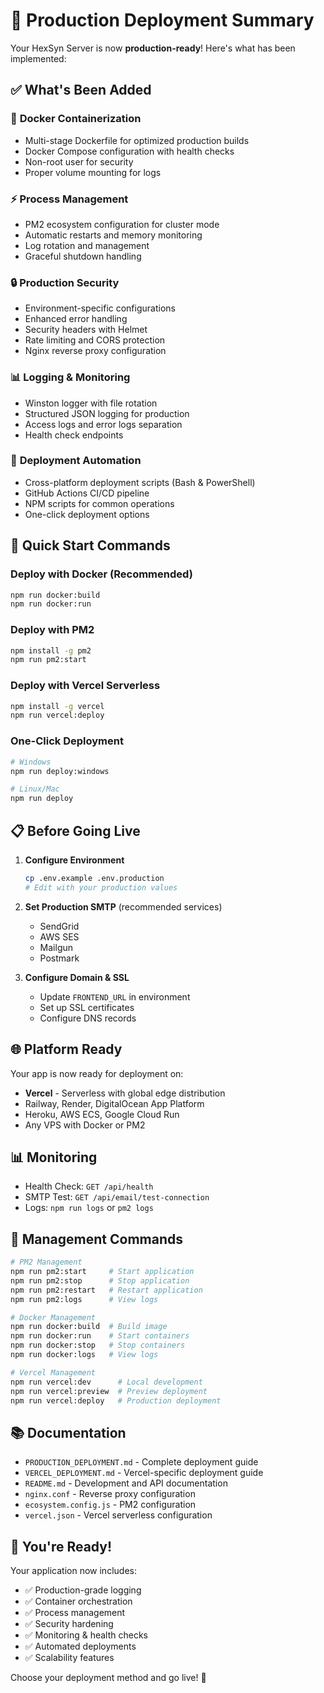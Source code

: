 # 🚀 Production Deployment Summary

Your HexSyn Server is now **production-ready**! Here's what has been implemented:

## ✅ What's Been Added

### 🐳 **Docker Containerization**
- Multi-stage Dockerfile for optimized production builds
- Docker Compose configuration with health checks
- Non-root user for security
- Proper volume mounting for logs

### ⚡ **Process Management**
- PM2 ecosystem configuration for cluster mode
- Automatic restarts and memory monitoring
- Log rotation and management
- Graceful shutdown handling

### 🔒 **Production Security**
- Environment-specific configurations
- Enhanced error handling
- Security headers with Helmet
- Rate limiting and CORS protection
- Nginx reverse proxy configuration

### 📊 **Logging & Monitoring**
- Winston logger with file rotation
- Structured JSON logging for production
- Access logs and error logs separation
- Health check endpoints

### 🚀 **Deployment Automation**
- Cross-platform deployment scripts (Bash & PowerShell)
- GitHub Actions CI/CD pipeline
- NPM scripts for common operations
- One-click deployment options

## 🎯 Quick Start Commands

### Deploy with Docker (Recommended)
```bash
npm run docker:build
npm run docker:run
```

### Deploy with PM2
```bash
npm install -g pm2
npm run pm2:start
```

### Deploy with Vercel Serverless
```bash
npm install -g vercel
npm run vercel:deploy
```

### One-Click Deployment
```bash
# Windows
npm run deploy:windows

# Linux/Mac
npm run deploy
```

## 📋 Before Going Live

1. **Configure Environment**
   ```bash
   cp .env.example .env.production
   # Edit with your production values
   ```

2. **Set Production SMTP** (recommended services)
   - SendGrid
   - AWS SES
   - Mailgun
   - Postmark

3. **Configure Domain & SSL**
   - Update `FRONTEND_URL` in environment
   - Set up SSL certificates
   - Configure DNS records

## 🌐 Platform Ready
Your app is now ready for deployment on:
- **Vercel** - Serverless with global edge distribution
- Railway, Render, DigitalOcean App Platform
- Heroku, AWS ECS, Google Cloud Run
- Any VPS with Docker or PM2

## 📊 Monitoring

- Health Check: `GET /api/health`
- SMTP Test: `GET /api/email/test-connection`
- Logs: `npm run logs` or `pm2 logs`

## 🔧 Management Commands

```bash
# PM2 Management
npm run pm2:start     # Start application
npm run pm2:stop      # Stop application
npm run pm2:restart   # Restart application
npm run pm2:logs      # View logs

# Docker Management
npm run docker:build  # Build image
npm run docker:run    # Start containers
npm run docker:stop   # Stop containers
npm run docker:logs   # View logs

# Vercel Management
npm run vercel:dev      # Local development
npm run vercel:preview  # Preview deployment
npm run vercel:deploy   # Production deployment
```

## 📚 Documentation

- `PRODUCTION_DEPLOYMENT.md` - Complete deployment guide
- `VERCEL_DEPLOYMENT.md` - Vercel-specific deployment guide
- `README.md` - Development and API documentation
- `nginx.conf` - Reverse proxy configuration
- `ecosystem.config.js` - PM2 configuration
- `vercel.json` - Vercel serverless configuration

## 🎉 You're Ready!

Your application now includes:
- ✅ Production-grade logging
- ✅ Container orchestration
- ✅ Process management
- ✅ Security hardening
- ✅ Monitoring & health checks
- ✅ Automated deployments
- ✅ Scalability features

Choose your deployment method and go live! 🚀
